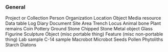 ### General
Project or Collection
Person
Organization
Location
Object
Media resource
Data table
Log
Diary
Document
Site
Area
Trench 
Locus
Animal bone
Plant remains
Coin 
Pottery
Ground Stone
Chipped Stone
Metal object
Glass 
Figurine
Sculpture
Object (misc portable thing)
Feature (misc non-portable thing)
Lab sample
C-14 sample
Macrobot
Microbot
Seeds
Pollen
Phytoliths
Starch
Diatons
